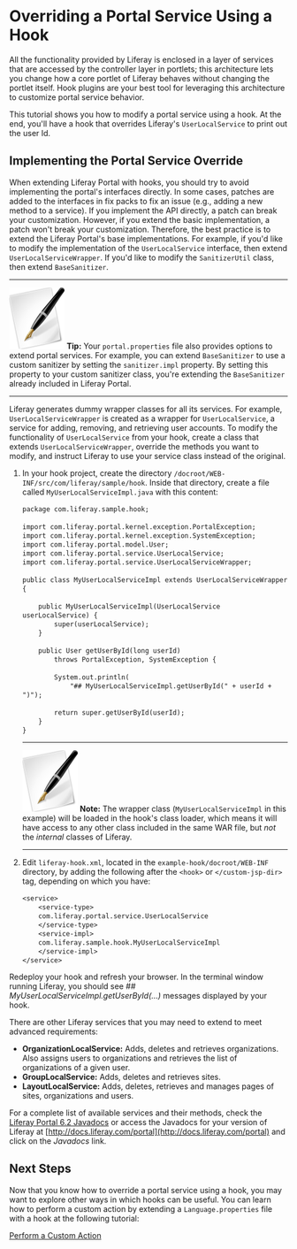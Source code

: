 # Overriding a Portal Service Using a Hook

All the functionality provided by Liferay is enclosed in a layer of services
that are accessed by the controller layer in portlets; this architecture lets 
you change how a core portlet of Liferay behaves without changing the portlet 
itself. Hook plugins are your best tool for leveraging this architecture to 
customize portal service behavior. 

This tutorial shows you how to modify a portal service using a hook. At the end, 
you'll have a hook that overrides Liferay's `UserLocalService` to print out the 
user Id.

## Implementing the Portal Service Override

When extending Liferay Portal with hooks, you should try to avoid implementing
the portal's interfaces directly. In some cases, patches are added to the
interfaces in fix packs to fix an issue (e.g., adding a new method to a
service). If you implement the API directly, a patch can break your
customization. However, if you extend the basic implementation, a patch won't
break your customization. Therefore, the best practice is to extend the Liferay
Portal's base implementations. For example, if you'd like to modify the
implementation of the `UserLocalService` interface, then extend
`UserLocalServiceWrapper`. If you'd like to modify the `SanitizerUtil` class,
then extend `BaseSanitizer`. 

---

 ![tip](../../images/tip-pen-paper.png) **Tip:** Your `portal.properties` file
 also provides options to extend portal services. For example, you can extend
 `BaseSanitizer` to use a custom sanitizer by setting the `sanitizer.impl`
 property. By setting this property to your custom sanitizer class, you're
 extending the `BaseSanitizer` already included in Liferay Portal.

---

Liferay generates dummy wrapper classes for all its services. For example,
`UserLocalServiceWrapper` is created as a wrapper for `UserLocalService`, a
service for adding, removing, and retrieving user accounts. To modify the
functionality of `UserLocalService` from your hook, create a class that extends
`UserLocalServiceWrapper`, override the methods you want to modify, and instruct
Liferay to use your service class instead of the original. 

1.  In your hook project, create the directory
    `/docroot/WEB-INF/src/com/liferay/sample/hook`. Inside that directory, 
    create a file called `MyUserLocalServiceImpl.java` with this content:

        package com.liferay.sample.hook;
    
        import com.liferay.portal.kernel.exception.PortalException;
        import com.liferay.portal.kernel.exception.SystemException;
        import com.liferay.portal.model.User;
        import com.liferay.portal.service.UserLocalService;
        import com.liferay.portal.service.UserLocalServiceWrapper;
    
        public class MyUserLocalServiceImpl extends UserLocalServiceWrapper {
    
            public MyUserLocalServiceImpl(UserLocalService userLocalService) {
                super(userLocalService);
            }
    
            public User getUserById(long userId)
                throws PortalException, SystemException {
    
                System.out.println(
                    "## MyUserLocalServiceImpl.getUserById(" + userId + ")");
    
                return super.getUserById(userId);
            }
        }

    ---

    ![tip](../../images/tip-pen-paper.png) **Note:** The wrapper class
    (`MyUserLocalServiceImpl` in this example) will be loaded in the hook's
    class loader, which means it will have access to any other class included in
    the same WAR file, but *not* the *internal* classes of Liferay.

    ---

2.  Edit `liferay-hook.xml`, located in the `example-hook/docroot/WEB-INF`
    directory, by adding the following after the `<hook>` or `</custom-jsp-dir>` 
    tag, depending on which you have:

        <service>
            <service-type>
            com.liferay.portal.service.UserLocalService
            </service-type>
            <service-impl>
            com.liferay.sample.hook.MyUserLocalServiceImpl
            </service-impl>
        </service>

Redeploy your hook and refresh your browser. In the terminal window running
Liferay, you should see *## MyUserLocalServiceImpl.getUserById(...)* messages
displayed by your hook. 

There are other Liferay services that you may need to extend to meet advanced
requirements:

- **OrganizationLocalService:** Adds, deletes and retrieves organizations. Also
  assigns users to organizations and retrieves the list of organizations of a
  given user. 
- **GroupLocalService:** Adds, deletes and retrieves sites. 
- **LayoutLocalService:** Adds, deletes, retrieves and manages pages of sites,
  organizations and users. 

For a complete list of available services and their methods, check the [Liferay Portal 6.2 Javadocs](http://docs.liferay.com/portal/6.2/javadocs/)
or access the Javadocs for your version of Liferay at
[http://docs.liferay.com/portal](http://docs.liferay.com/portal) and click on
the *Javadocs* link. 

## Next Steps

Now that you know how to override a portal service using a hook, you may want to 
explore other ways in which hooks can be useful. You can learn how to perform a 
custom action by extending a `Language.properties` file with a hook at the
following tutorial:

[Perform a Custom Action](https://www-ldn.liferay.com/develop/tutorials/-/knowledge_base/performing-a-custom-action-using-a-hook)



